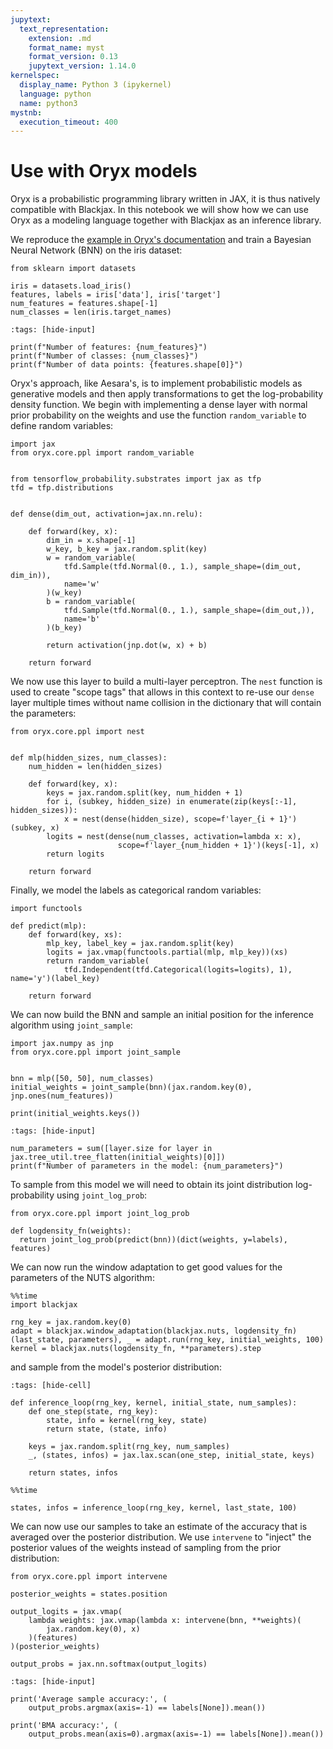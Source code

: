 ```yaml
---
jupytext:
  text_representation:
    extension: .md
    format_name: myst
    format_version: 0.13
    jupytext_version: 1.14.0
kernelspec:
  display_name: Python 3 (ipykernel)
  language: python
  name: python3
mystnb:
  execution_timeout: 400
---
```


# Use with Oryx models

Oryx is a probabilistic programming library written in JAX, it is thus natively compatible with Blackjax. In this notebook we will show how we can use Oryx as a modeling language together with Blackjax as an inference library.

We reproduce the [example in Oryx's documentation](https://www.tensorflow.org/probability/oryx/notebooks/probabilistic_programming#case_study_bayesian_neural_network) and train a Bayesian Neural Network (BNN) on the iris dataset:

```{code-cell} ipython3
from sklearn import datasets

iris = datasets.load_iris()
features, labels = iris['data'], iris['target']
num_features = features.shape[-1]
num_classes = len(iris.target_names)
```

```{code-cell} ipython3
:tags: [hide-input]

print(f"Number of features: {num_features}")
print(f"Number of classes: {num_classes}")
print(f"Number of data points: {features.shape[0]}")
```

Oryx's approach, like Aesara's, is to implement probabilistic models as generative models and then apply transformations to get the log-probability density function. We begin with implementing a dense layer with normal prior probability on the weights and use the function `random_variable` to define random variables:

```{code-cell} ipython3
import jax
from oryx.core.ppl import random_variable


from tensorflow_probability.substrates import jax as tfp
tfd = tfp.distributions


def dense(dim_out, activation=jax.nn.relu):

    def forward(key, x):
        dim_in = x.shape[-1]
        w_key, b_key = jax.random.split(key)
        w = random_variable(
            tfd.Sample(tfd.Normal(0., 1.), sample_shape=(dim_out, dim_in)),
            name='w'
        )(w_key)
        b = random_variable(
            tfd.Sample(tfd.Normal(0., 1.), sample_shape=(dim_out,)),
            name='b'
        )(b_key)

        return activation(jnp.dot(w, x) + b)

    return forward
```

We now use this layer to build a multi-layer perceptron. The `nest` function is used to create "scope tags" that allows in this context to re-use our `dense` layer multiple times without name collision in the dictionary that will contain the parameters:

```{code-cell} ipython3
from oryx.core.ppl import nest


def mlp(hidden_sizes, num_classes):
    num_hidden = len(hidden_sizes)

    def forward(key, x):
        keys = jax.random.split(key, num_hidden + 1)
        for i, (subkey, hidden_size) in enumerate(zip(keys[:-1], hidden_sizes)):
            x = nest(dense(hidden_size), scope=f'layer_{i + 1}')(subkey, x)
        logits = nest(dense(num_classes, activation=lambda x: x),
                        scope=f'layer_{num_hidden + 1}')(keys[-1], x)
        return logits

    return forward
```

Finally, we model the labels as categorical random variables:

```{code-cell} ipython3
import functools

def predict(mlp):
    def forward(key, xs):
        mlp_key, label_key = jax.random.split(key)
        logits = jax.vmap(functools.partial(mlp, mlp_key))(xs)
        return random_variable(
            tfd.Independent(tfd.Categorical(logits=logits), 1), name='y')(label_key)

    return forward
```

We can now build the BNN and sample an initial position for the inference algorithm using `joint_sample`:

```{code-cell} ipython3
import jax.numpy as jnp
from oryx.core.ppl import joint_sample


bnn = mlp([50, 50], num_classes)
initial_weights = joint_sample(bnn)(jax.random.key(0), jnp.ones(num_features))

print(initial_weights.keys())
```

```{code-cell} ipython3
:tags: [hide-input]

num_parameters = sum([layer.size for layer in jax.tree_util.tree_flatten(initial_weights)[0]])
print(f"Number of parameters in the model: {num_parameters}")
```

To sample from this model we will need to obtain its joint distribution log-probability using `joint_log_prob`:

```{code-cell} ipython3
from oryx.core.ppl import joint_log_prob

def logdensity_fn(weights):
  return joint_log_prob(predict(bnn))(dict(weights, y=labels), features)
```

We can now run the window adaptation to get good values for the parameters of the NUTS algorithm:

```{code-cell} ipython3
%%time
import blackjax

rng_key = jax.random.key(0)
adapt = blackjax.window_adaptation(blackjax.nuts, logdensity_fn)
(last_state, parameters), _ = adapt.run(rng_key, initial_weights, 100)
kernel = blackjax.nuts(logdensity_fn, **parameters).step
```

and sample from the model's posterior distribution:

```{code-cell} ipython3
:tags: [hide-cell]

def inference_loop(rng_key, kernel, initial_state, num_samples):
    def one_step(state, rng_key):
        state, info = kernel(rng_key, state)
        return state, (state, info)

    keys = jax.random.split(rng_key, num_samples)
    _, (states, infos) = jax.lax.scan(one_step, initial_state, keys)

    return states, infos
```

```{code-cell} ipython3
%%time

states, infos = inference_loop(rng_key, kernel, last_state, 100)
```

We can now use our samples to take an estimate of the accuracy that is averaged over the posterior distribution. We use `intervene` to "inject" the posterior values of the weights instead of sampling from the prior distribution:

```{code-cell} ipython3
from oryx.core.ppl import intervene

posterior_weights = states.position

output_logits = jax.vmap(
    lambda weights: jax.vmap(lambda x: intervene(bnn, **weights)(
        jax.random.key(0), x)
    )(features)
)(posterior_weights)

output_probs = jax.nn.softmax(output_logits)
```

```{code-cell} ipython3
:tags: [hide-input]

print('Average sample accuracy:', (
    output_probs.argmax(axis=-1) == labels[None]).mean())

print('BMA accuracy:', (
    output_probs.mean(axis=0).argmax(axis=-1) == labels[None]).mean())
```
